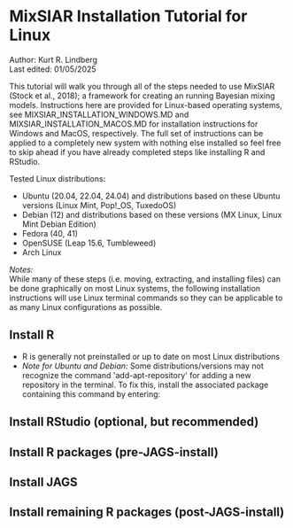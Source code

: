 # MixSIAR Installation Tutorial for Linux
Author: Kurt R. Lindberg\
Last edited: 01/05/2025

This tutorial will walk you through all of the steps needed to use MixSIAR (Stock et al., 2018); a framework for creating an running Bayesian mixing models. Instructions here are provided for Linux-based operating systems, see MIXSIAR_INSTALLATION_WINDOWS.MD and MIXSIAR_INSTALLATION_MACOS.MD for installation instructions for Windows and MacOS, respectively. The full set of instructions can be applied to a completely new system with nothing else installed so feel free to skip ahead if you have already completed steps like installing R and RStudio.

Tested Linux distributions:
- Ubuntu (20.04, 22.04, 24.04) and distributions based on these Ubuntu versions (Linux Mint, Pop!_OS, TuxedoOS)
- Debian (12) and distributions based on these versions (MX Linux, Linux Mint Debian Edition)
- Fedora (40, 41)
- OpenSUSE (Leap 15.6, Tumbleweed)
- Arch Linux

_Notes:_\
While many of these steps (i.e. moving, extracting, and installing files) can be done graphically on most Linux systems, the following installation instructions will use Linux terminal commands so they can be applicable to as many Linux configurations as possible.

## Install R
- R is generally not preinstalled or up to date on most Linux distributions
- _Note for Ubuntu and Debian:_ Some distributions/versions may not recognize the command 'add-apt-repository' for adding a new repository in the terminal. To fix this, install the associated package containing this command by entering:

## Install RStudio (optional, but recommended)

## Install R packages (pre-JAGS-install)

## Install JAGS

## Install remaining R packages (post-JAGS-install)
